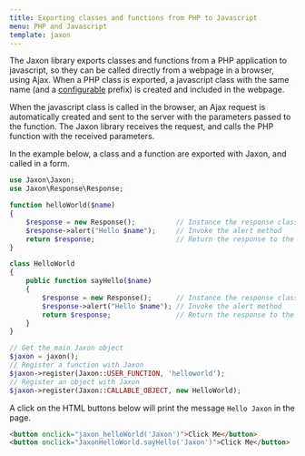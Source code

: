 ```yaml
---
title: Exporting classes and functions from PHP to Javascript
menu: PHP and Javascript
template: jaxon
---
```


The Jaxon library exports classes and functions from a PHP application to javascript, so they can be called directly from a webpage in a browser, using Ajax.
When a PHP class is exported, a javascript class with the same name (and a [configurable](/docs/usage/configuration) prefix) is created and included in the webpage.

When the javascript class is called in the browser, an Ajax request is automatically created and sent to the server with the parameters passed to the function.
The Jaxon library receives the request, and calls the PHP function with the received parameters.  

In the example below, a class and a function are exported with Jaxon, and called in a form.

```php
use Jaxon\Jaxon;
use Jaxon\Response\Response;

function helloWorld($name) 
{ 
    $response = new Response();          // Instance the response class 
    $response->alert("Hello $name");     // Invoke the alert method
    return $response;                    // Return the response to the browser
}  

class HelloWorld
{
    public function sayHello($name)
    {
        $response = new Response();      // Instance the response class 
        $response->alert("Hello $name"); // Invoke the alert method
        return $response;                // Return the response to the browser
    }
}

// Get the main Jaxon object
$jaxon = jaxon();
// Register a function with Jaxon
$jaxon->register(Jaxon::USER_FUNCTION, 'helloworld');
// Register an object with Jaxon
$jaxon->register(Jaxon::CALLABLE_OBJECT, new HelloWorld);
```

A click on the HTML buttons below will print the message `Hello Jaxon` in the page.

```html
<button onclick="jaxon_helloWorld('Jaxon')">Click Me</button>
<button onclick="JaxonHelloWorld.sayHello('Jaxon')">Click Me</button>
```
